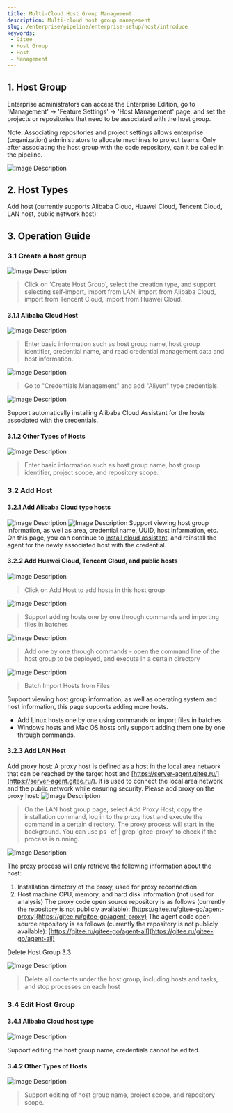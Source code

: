 ```yaml
---
title: Multi-Cloud Host Group Management
description: Multi-cloud host group management
slug: /enterprise/pipeline/enterprise-setup/host/introduce
keywords:
 - Gitee
 - Host Group
 - Host
 - Management
---
```


## 1. Host Group

Enterprise administrators can access the Enterprise Edition, go to 'Management' -> 'Feature Settings' -> 'Host Management' page, and set the projects or repositories that need to be associated with the host group.

Note: Associating repositories and project settings allows enterprise (organization) administrators to allocate machines to project teams. Only after associating the host group with the code repository, can it be called in the pipeline.

![Image Description](https://foruda.gitee.ru/images/1660230257898613744/屏幕截图.png )

## 2. Host Types

Add host (currently supports Alibaba Cloud, Huawei Cloud, Tencent Cloud, LAN host, public network host)

## 3. Operation Guide

### 3.1 Create a host group

![Image Description](https://foruda.gitee.ru/images/1660230378058600935/屏幕截图.png )
> Click on 'Create Host Group', select the creation type, and support selecting self-import, import from LAN, import from Alibaba Cloud, import from Tencent Cloud, import from Huawei Cloud.

#### 3.1.1 Alibaba Cloud Host

![Image Description](https://foruda.gitee.ru/images/1660230445097563873/屏幕截图.png )
>Enter basic information such as host group name, host group identifier, credential name, and read credential management data and host information.

![Image Description](https://foruda.gitee.ru/images/1660230651635002910/屏幕截图.png )

>Go to "Credentials Management" and add "Aliyun" type credentials.

![Image Description](https://foruda.gitee.ru/images/1660230475727162812/屏幕截图.png )

Support automatically installing Alibaba Cloud Assistant for the hosts associated with the credentials.

#### 3.1.2 Other Types of Hosts

![Image Description](https://foruda.gitee.ru/images/1660230778144917527/屏幕截图.png )

>Enter basic information such as host group name, host group identifier, project scope, and repository scope.

### 3.2 Add Host

#### 3.2.1 Add Alibaba Cloud type hosts

![Image Description](https://foruda.gitee.ru/images/1660230874051212207/屏幕截图.png )
![Image Description](https://foruda.gitee.ru/images/1660230881500120946/屏幕截图.png )
Support viewing host group information, as well as area, credential name, UUID, host information, etc. On this page, you can continue to [install cloud assistant](link), and reinstall the agent for the newly associated host with the credential.

#### 3.2.2 Add Huawei Cloud, Tencent Cloud, and public hosts

![Image Description](https://foruda.gitee.ru/images/1660230963953771050/屏幕截图.png )
>Click on Add Host to add hosts in this host group

![Image Description](https://foruda.gitee.ru/images/1660230972095617783/屏幕截图.png )
>Support adding hosts one by one through commands and importing files in batches

![Image Description](https://foruda.gitee.ru/images/1660230979591649373/屏幕截图.png )
> Add one by one through commands - open the command line of the host group to be deployed, and execute in a certain directory

![Image Description](https://foruda.gitee.ru/images/1660230986732197447/屏幕截图.png )
>Batch Import Hosts from Files

Support viewing host group information, as well as operating system and host information, this page supports adding more hosts.

- Add Linux hosts one by one using commands or import files in batches
- Windows hosts and Mac OS hosts only support adding them one by one through commands.

#### 3.2.3 Add LAN Host

Add proxy host: A proxy host is defined as a host in the local area network that can be reached by the target host and [https://server-agent.gitee.ru/](https://server-agent.gitee.ru/). It is used to connect the local area network and the public network while ensuring security.
Please add proxy on the proxy host:
![Image Description](https://foruda.gitee.ru/images/1660232643547283805/屏幕截图.png )

>On the LAN host group page, select Add Proxy Host, copy the installation command, log in to the proxy host and execute the command in a certain directory. The proxy process will start in the background. You can use ps -ef | grep 'gitee-proxy' to check if the process is running.

![Image Description](https://foruda.gitee.ru/images/1660232694183070611/屏幕截图.png )

The proxy process will only retrieve the following information about the host:

1) Installation directory of the proxy, used for proxy reconnection
2) Host machine CPU, memory, and hard disk information (not used for analysis)
The proxy code open source repository is as follows (currently the repository is not publicly available):
   [https://gitee.ru/gitee-go/agent-proxy](https://gitee.ru/gitee-go/agent-proxy)
The agent code open source repository is as follows (currently the repository is not publicly available):
   [https://gitee.ru/gitee-go/agent-all](https://gitee.ru/gitee-go/agent-all)

Delete Host Group 3.3

![Image Description](https://foruda.gitee.ru/images/1660234008391860467/屏幕截图.png )
> Delete all contents under the host group, including hosts and tasks, and stop processes on each host

### 3.4 Edit Host Group

#### 3.4.1 Alibaba Cloud host type

![Image Description](https://foruda.gitee.ru/images/1660231077667666874/屏幕截图.png )

Support editing the host group name, credentials cannot be edited.

#### 3.4.2 Other Types of Hosts

![Image Description](https://foruda.gitee.ru/images/1660231090140975724/屏幕截图.png )

>Support editing of host group name, project scope, and repository scope.